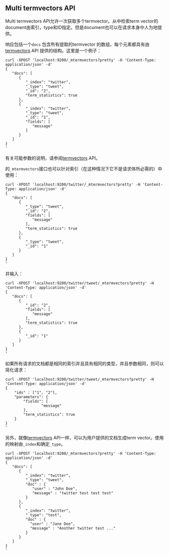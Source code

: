 ## Multi termvectors API

Multi termvectors API允许一次获取多个termvector。从中检索term vector的document由索引，type和ID指定。但是document也可以在请求本身中人为地提供。

响应包括一个`docs` 包含所有提取的termvector 的数组，每个元素都具有由[termvectors](https://www.elastic.co/guide/en/elasticsearch/reference/current/docs-termvectors.html) API 提供的结构。这里是一个例子：

```
curl -XPOST 'localhost:9200/_mtermvectors?pretty' -H 'Content-Type: application/json' -d'
{
   "docs": [
      {
         "_index": "twitter",
         "_type": "tweet",
         "_id": "2",
         "term_statistics": true
      },
      {
         "_index": "twitter",
         "_type": "tweet",
         "_id": "1",
         "fields": [
            "message"
         ]
      }
   ]
}
'

```



有关可能参数的说明，请参阅[termvectors](https://www.elastic.co/guide/en/elasticsearch/reference/current/docs-termvectors.html) API。

的`_mtermvectors`接口也可以针对索引（在这种情况下它不是请求体所必需的）中使用：

```
curl -XPOST 'localhost:9200/twitter/_mtermvectors?pretty' -H 'Content-Type: application/json' -d'
{
   "docs": [
      {
         "_type": "tweet",
         "_id": "2",
         "fields": [
            "message"
         ],
         "term_statistics": true
      },
      {
         "_type": "tweet",
         "_id": "1"
      }
   ]
}
'
```

并输入：

```
curl -XPOST 'localhost:9200/twitter/tweet/_mtermvectors?pretty' -H 'Content-Type: application/json' -d'
{
   "docs": [
      {
         "_id": "2",
         "fields": [
            "message"
         ],
         "term_statistics": true
      },
      {
         "_id": "1"
      }
   ]
}
'
```

如果所有请求的文档都是相同的索引并且具有相同的类型，并且参数相同，则可以简化请求：

```
curl -XPOST 'localhost:9200/twitter/tweet/_mtermvectors?pretty' -H 'Content-Type: application/json' -d'
{
    "ids" : ["1", "2"],
    "parameters": {
        "fields": [
                "message"
        ],
        "term_statistics": true
    }
}
'
```

另外，就像[termvectors](https://www.elastic.co/guide/en/elasticsearch/reference/current/docs-termvectors.html) API一样，可以为用户提供的文档生成term vector。使用的映射由`_index`和确定`_type`。

```
curl -XPOST 'localhost:9200/_mtermvectors?pretty' -H 'Content-Type: application/json' -d'
{
   "docs": [
      {
         "_index": "twitter",
         "_type": "tweet",
         "doc" : {
            "user" : "John Doe",
            "message" : "twitter test test test"
         }
      },
      {
         "_index": "twitter",
         "_type": "test",
         "doc" : {
           "user" : "Jane Doe",
           "message" : "Another twitter test ..."
         }
      }
   ]
}
'

```

